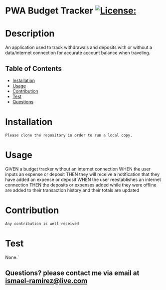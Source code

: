 # PWA Budget Tracker [![License:](https://img.shields.io/badge/License-MIT-yellow.svg)](https://opensource.org/licenses/MIT)

# Description
An application used to track withdrawals and deposits with or without a data/internet connection
for accurate account balance when traveling. 

## Table of Contents
* [Installation](#Installation)
* [Usage](#usage)
* [Contribution](#Contribution)
* [Test](#Test)
* [Questions](#Contact)
# Installation
`Please clone the repository in order to run a local copy.`

# Usage
GIVEN a budget tracker without an internet connection
WHEN the user inputs an expense or deposit
THEN they will receive a notification that they have added an expense or deposit
WHEN the user reestablishes an internet connection
THEN the deposits or expenses added while they were offline are added to their transaction history and their totals are updated


# Contribution
`Any contribution is well received`

# Test
None.`

## Questions? please contact me via email at <ismael-ramirez@live.com> 
